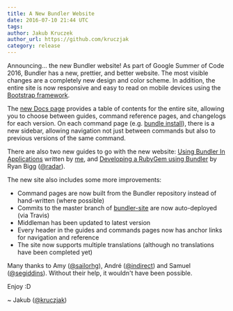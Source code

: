 ```yaml
---
title: A New Bundler Website
date: 2016-07-10 21:44 UTC
tags:
author: Jakub Kruczek
author_url: https://github.com/kruczjak
category: release
---
```


Announcing... the new Bundler website! As part of Google Summer of Code 2016, Bundler has a new, prettier, and better website. The most visible changes are a completely new design and color scheme. In addition, the entire site is now responsive and easy to read on mobile devices using the [Bootstrap framework](http://getbootstrap.com/).

The [new Docs page](/docs.html) provides a table of contents for the entire site, allowing you to choose between guides, command reference pages, and changelogs for each version. On each command page (e.g. [bundle install](/man/bundle-install.1.html)), there
is a new sidebar, allowing navigation not just between commands but also to previous versions of the same command.

There are also two new guides to go with the new website: [Using Bundler In Applications](/guides/using_bundler_in_applications.html) written by [me](https://github.com/kruczjak), and [Developing a RubyGem using Bundler](/guides/using_bundler_in_applications.html) by Ryan Bigg ([@radar](https://github.com/radar)).

The new site also includes some more improvements:

* Command pages are now built from the Bundler repository instead of hand-written (where possible)
* Commits to the master branch of [bundler-site](https://github.com/bundler/bundler-site) are now auto-deployed (via Travis)
* Middleman has been updated to latest version
* Every header in the guides and commands pages now has anchor links for navigation and reference
* The site now supports multiple translations (although no translations have been completed yet)

Many thanks to Amy ([@sailorhg](https://github.com/sailorhg)), André ([@indirect](https://github.com/indirect)) and Samuel ([@segiddins](https://github.com/segiddins)). Without their help, it wouldn't have been
possible.

Enjoy :D

~ Jakub ([@kruczjak](https://github.com/kruczjak))
